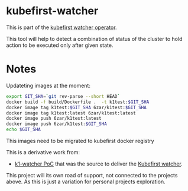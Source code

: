 # kubefirst-watcher

This is part of the [kubefirst watcher operator](https://github.com/kxdroid/k8s-watcher-operator). 

This tool will help to detect a combination of status of the cluster to hold action to be executed only after given state. 


# Notes

Updateting images at the moment:
```bash 
export GIT_SHA=`git rev-parse --short HEAD`
docker build -f build/Dockerfile .  -t k1test:$GIT_SHA
docker image tag k1test:$GIT_SHA 6zar/k1test:$GIT_SHA
docker image tag k1test:latest 6zar/k1test:latest
docker image push 6zar/k1test:latest
docker image push 6zar/k1test:$GIT_SHA
echo $GIT_SHA
```

This images need to be migrated to kubefirst docker registry


This is a derivative work from: 

- [k1-watcher PoC](https://github.com/6za/k1-watcher) that was the source to deliver the [Kubefirst watcher](https://github.com/kubefirst/kubefirst-watcher). 

This project will its own road of support, not connected to the projects above. As this is just a variation for personal projects exploration.
